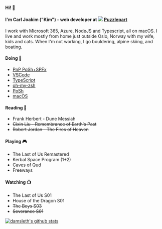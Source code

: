 #### Hi! 👋 
#### I'm Carl Joakim ("Kim") - web developer at <img src="https://avatars2.githubusercontent.com/u/11045723?s=24" /> [Puzzlepart](https://github.com/puzzlepart)  
I work with Microsoft 365, Azure, NodeJS and Typescript, all on macOS. I live and work mostly from home just outside Oslo, Norway with my wife, kids and cats. When I'm not working, I go bouldering, alpine skiing, and boating.


#### Doing 🔧   
  - [PnP PoSh+SPFx](https://pnp.github.io/)   
  - [VSCode](https://github.com/microsoft/vscode)
  - [TypeScript](https://github.com/microsoft/typescript)
  - [oh-my-zsh](https://github.com/robbyrussell/oh-my-zsh/)
  - [PoSh](https://github.com/powershell/powershell)
  - [macOS](https://github.com/iCHAIT/awesome-macOS)
  
#### Reading 📖
- Frank Herbert - Dune Messiah
- ~~Cixin Liu - Remembrance of Earth's Past~~
- ~~Robert Jordan - The Fires of Heaven~~

#### Playing 🎮
- The Last of Us Remastered
- Kerbal Space Program (1+2)
- Caves of Qud  
- Freeways  


#### Watching 📺
- The Last of Us S01
- House of the Dragon S01
- ~~The Boys S03~~
- ~~Severance S01~~

<a href="https://github.com/damsleth">
<img align="center" src="https://github-readme-stats.vercel.app/api?username=damsleth&count_private=true&theme=synthwave&show_icons=true" alt="damsleth's github stats" />
</a>
